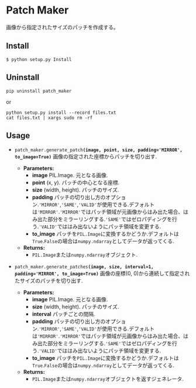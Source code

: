 # Patch Maker

画像から指定されたサイズのパッチを作成する。

## Install
```
$ python setup.py Install
```

## Uninstall
```
pip uninstall patch_maker
```
or
```
python setup.py install --record files.txt
cat files.txt | xargs sudo rm -rf
```

## Usage
* `patch_maker.generate_patch`**`(image, point, size, padding='MIRROR', to_image=True)`**
  画像の指定された座標からパッチを切り出す.
  * **Parameters:**
    * **image** PIL.Image. 元となる画像.
    * **point** (x, y). パッチの中心となる座標.
    * **size** (width, height). パッチのサイズ.
    * **padding** パッチの切り出し方のオプション.`'MIRROR'`,`'SAME'`,`'VALID'`が使用できる.デフォルトは`'MIRROR'`.`'MIRROR'`ではパッチ領域が元画像からはみ出た場合、はみ出た部分をミラーリングする.`'SAME'`ではゼロパディングを行う.`'VALID'`でははみ出ないようにパッチ領域を変更する.
    * **to_image** パッチを`PIL.Image`に変換するかどうか.デフォルトは`True`.`False`の場合は`numpy.ndarray`としてデータが返ってくる.
  * **Returns:**
    * `PIL.Image`または`numpy.ndarray`オブジェクト.

* `patch_maker.generate_patches`**`(image, size, interval=1, padding='MIRROR', to_image=True)`**
  画像の座標(0, 0)から連続して指定されたサイズのパッチを切り出す.
  * **Parameters:**
    * **image** PIL.Image. 元となる画像.
    * **size** (width, height). パッチのサイズ.
    * **interval** パッチごとの間隔.
    * **padding** パッチの切り出し方のオプション.`'MIRROR'`,`'SAME'`,`'VALID'`が使用できる.デフォルトは`'MIRROR'`.`'MIRROR'`ではパッチ領域が元画像からはみ出た場合、はみ出た部分をミラーリングする.`'SAME'`ではゼロパディングを行う.`'VALID'`でははみ出ないようにパッチ領域を変更する.
    * **to_image** パッチを`PIL.Image`に変換するかどうか.デフォルトは`True`.`False`の場合は`numpy.ndarray`としてデータが返ってくる.
  * **Returns:**
    * `PIL.Image`または`numpy.ndarray`オブジェクトを返すジェネレータ.
